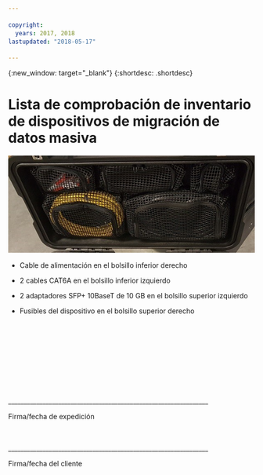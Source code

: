 ```yaml
---

copyright:
  years: 2017, 2018
lastupdated: "2018-05-17"

---
```

{:new_window: target="_blank"}
{:shortdesc: .shortdesc}

# Lista de comprobación de inventario de dispositivos de migración de datos masiva


![Inventario de dispositivos de migración de datos masiva](/images/MDMDeviceInventory.png)

-	Cable de alimentación en el bolsillo inferior derecho

-	2 cables CAT6A en el bolsillo inferior izquierdo

-	2 adaptadores SFP+ 10BaseT de 10 GB en el bolsillo superior izquierdo

-	Fusibles del dispositivo en el bolsillo superior derecho

   
   
</br> 
</br> 
</br> 
</br> 
</br> 
</br> 
</br> 
</br> 
</hr>    
</br> 
________________________________________________________________ 

Firma/fecha de expedición


</br> 
</hr>
</br> 
________________________________________________________________ 

Firma/fecha del cliente

